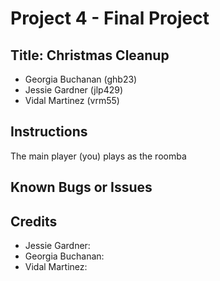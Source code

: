# Project 4 - Final Project
## Title: Christmas Cleanup
* Georgia Buchanan (ghb23)
* Jessie Gardner (jlp429)
* Vidal Martinez (vrm55)
## Instructions
The main player (you) plays as the roomba
## Known	Bugs	or	Issues

## Credits
*	Jessie Gardner:	
*	Georgia Buchanan:	
*	Vidal Martinez:	
